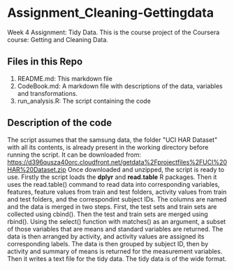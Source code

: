 # Assignment_Cleaning-Gettingdata
Week 4 Assignment: Tidy Data.
This is the course project of the Coursera course: Getting and Cleaning Data.

## Files in this Repo
   1. README.md:  This markdown file
   2. CodeBook.md: A markdown file with descriptions of the data,                          variables and transformations.
   3. run_analysis.R: The script containing the code
   
   
## Description of the code

The script assumes that the samsung data, the folder "UCI HAR Dataset" with all its contents, is already present in the working directory before running the script. It can be downloaded from:
<https://d396qusza40orc.cloudfront.net/getdata%2Fprojectfiles%2FUCI%20HAR%20Dataset.zip>
Once downloaded and unzipped, the script is ready to use. Firstly the script loads the **dplyr** and **read.table** R packages. Then it uses the read.table() command to read data into corresponding variables, features, feature values from train and test folders, activity values from train and test folders, and the correspondint subject IDs. The columns are named and the data is merged in two steps. First, the test sets and train sets are collected using cbind(). Then the test and train sets are merged using rbind(). Using the select() function with matches() as an argument, a subset of those variables that are means and standard variables are returned. The data is then arranged by activity, and activity values are assigned its corresponding labels. The data is then grouped by subject ID, then by activity and summary of means is returned for the measurement variables. Then it writes a text file for the tidy data. The tidy data is of the wide format.



